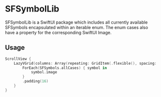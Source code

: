 # SFSymbolLib

SFSymbolLib is a SwiftUI package which includes all currently available SFSymbols encapsulated within an iterable enum.
The enum cases also have a property for the corresponding SwiftUI Image.

## Usage

```swift
ScrollView {
    LazyVGrid(columns: Array(repeating: GridItem(.flexible(), spacing: 16), count: 5)) {
        ForEach(SFSymbols.allCases) { symbol in
            symbol.image
        }
        .padding(16)
    }
}
```
